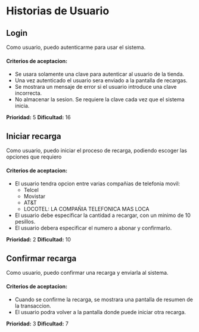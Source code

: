 # Historias de Usuario

## Login
Como usuario, puedo autenticarme para usar el sistema.

#### Criterios de aceptacion:
- Se usara solamente una clave para autenticar al usuario de la tienda.
- Una vez autenticado el usuario sera enviado a la pantalla de recargas.
- Se mostrara un mensaje de error si el usuario introduce una clave incorrecta.
- No almacenar la sesion. Se requiere la clave cada vez que el sistema inicia.

**Prioridad:** 5
**Dificultad:** 16


## Iniciar recarga
Como usuario, puedo iniciar el proceso de recarga, podiendo escoger
las opciones que requiero
#### Criterios de aceptacion:

- El usuario tendra opcion entre varias compañias de telefonia movil:
  - Telcel
  - Movistar
  - AT&T
  - LOCOTEL: LA COMPAÑIA TELEFONICA MAS LOCA
- El usuario debe especificar la cantidad a recargar, con un minimo de 10
  pesillos.
- El usuario debera especificar el numero a abonar y confirmarlo.

**Prioridad:** 2
**Dificultad:** 10


## Confirmar recarga
Como usuario, puedo confirmar una recarga y enviarla al sistema.

#### Criterios de aceptacion:
- Cuando se confirme la recarga, se mostrara una pantalla de resumen de la
  transaccion.
- El usuario podra volver a la pantalla donde puede iniciar otra recarga.

**Prioridad:** 3
**Dificultad:** 7
